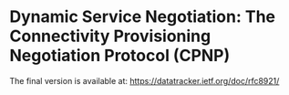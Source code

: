 # Dynamic Service Negotiation: The Connectivity Provisioning Negotiation Protocol (CPNP)
The final version is available at: https://datatracker.ietf.org/doc/rfc8921/
